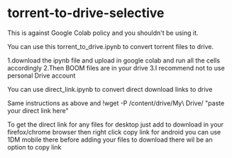 # torrent-to-drive-selective
This is against Google Colab policy and you shouldn't be using it.

You can use this torrent_to_drive.ipynb to convert torrent files to drive.

1.download the ipynb file and upload in google colab and run all the cells accordingly
2.Then BOOM files are in your drive
3.I recommend not to use personal Drive account

You can use direct_link.ipynb to convert direct download links to drive

 Same instructions as above and 
  !wget -P /content/drive/My\ Drive/ "paste your direct link here"

To get the direct link for any files
for desktop just add to download in your firefox/chrome browser then right click copy link
for android you can use 1DM mobile there before adding your files to download there wil be an option to copy link
